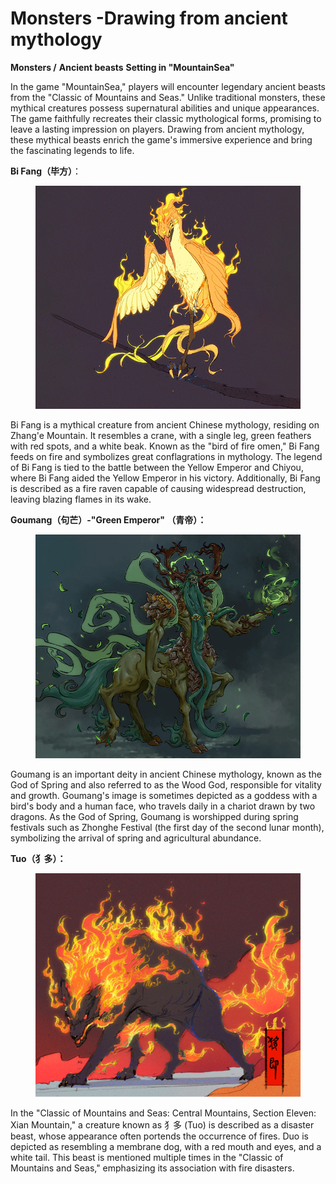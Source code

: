 # Monsters -Drawing from ancient mythology

**Monsters /** **Ancient beasts** **Setting in "MountainSea"**

In the game "MountainSea," players will encounter legendary ancient beasts from the "Classic of Mountains and Seas." Unlike traditional monsters, these mythical creatures possess supernatural abilities and unique appearances. The game faithfully recreates their classic mythological forms, promising to leave a lasting impression on players. Drawing from ancient mythology, these mythical beasts enrich the game's immersive experience and bring the fascinating legends to life.

**Bi Fang（毕方）**：

<figure><img src="../../.gitbook/assets/毕方 (1).jpg" alt=""><figcaption></figcaption></figure>

Bi Fang is a mythical creature from ancient Chinese mythology, residing on Zhang'e Mountain. It resembles a crane, with a single leg, green feathers with red spots, and a white beak. Known as the "bird of fire omen," Bi Fang feeds on fire and symbolizes great conflagrations in mythology. The legend of Bi Fang is tied to the battle between the Yellow Emperor and Chiyou, where Bi Fang aided the Yellow Emperor in his victory. Additionally, Bi Fang is described as a fire raven capable of causing widespread destruction, leaving blazing flames in its wake.



**Goumang（句芒）-"Green Emperor" （青帝）：**

<figure><img src="../../.gitbook/assets/句芒 (1).jpg" alt=""><figcaption></figcaption></figure>

Goumang is an important deity in ancient Chinese mythology, known as the God of Spring and also referred to as the Wood God, responsible for vitality and growth. Goumang's image is sometimes depicted as a goddess with a bird's body and a human face, who travels daily in a chariot drawn by two dragons. As the God of Spring, Goumang is worshipped during spring festivals such as Zhonghe Festival (the first day of the second lunar month), symbolizing the arrival of spring and agricultural abundance.



&#x20;**Tuo（犭多）：**

<figure><img src="../../.gitbook/assets/image (2).png" alt=""><figcaption></figcaption></figure>

In the "Classic of Mountains and Seas: Central Mountains, Section Eleven: Xian Mountain," a creature known as 犭多 (Tuo) is described as a disaster beast, whose appearance often portends the occurrence of fires. Duo is depicted as resembling a membrane dog, with a red mouth and eyes, and a white tail. This beast is mentioned multiple times in the "Classic of Mountains and Seas," emphasizing its association with fire disasters.
